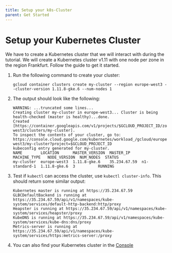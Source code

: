 ```yaml
---
title: Setup your k8s-Cluster
parent: Get Started
---
```


# Setup your Kubernetes Cluster

We have to create a Kubernetes cluster that we will interact with during the tutorial.
We will create a Kubernetes cluster v1.11 with one node per zone in the region Frankfurt.
Follow the guide to get it started.

1. Run the following command to create your cluster:
   ```
   gcloud container clusters create my-cluster --region europe-west3 --cluster-version 1.11.8-gke.6 --num-nodes 1
   ```
2. The output should look like the following:
   ```
   WARNING: ...truncated some lines...
   Creating cluster my-cluster in europe-west3... Cluster is being health-checked (master is healthy)...done.
   Created [https://container.googleapis.com/v1/projects/$GCLOUD_PROJECT_ID/zones/europe-west3/clusters/my-cluster].
   To inspect the contents of your cluster, go to: https://console.cloud.google.com/kubernetes/workload_/gcloud/europe-west3/my-cluster?project=$GCLOUD_PROJECT_ID
   kubeconfig entry generated for my-cluster.
   NAME        LOCATION      MASTER_VERSION  MASTER_IP     MACHINE_TYPE   NODE_VERSION  NUM_NODES  STATUS
   my-cluster  europe-west3  1.11.8-gke.6    35.234.67.59  n1-standard-1  1.11.8-gke.6  3          RUNNING
   ```
3. Test if `kubectl` can access the cluster, use `kubectl cluster-info`. This should return some similar output:
   ```
   Kubernetes master is running at https://35.234.67.59
   GLBCDefaultBackend is running at https://35.234.67.59/api/v1/namespaces/kube-system/services/default-http-backend:http/proxy
   Heapster is running at https://35.234.67.59/api/v1/namespaces/kube-system/services/heapster/proxy
   KubeDNS is running at https://35.234.67.59/api/v1/namespaces/kube-system/services/kube-dns:dns/proxy
   Metrics-server is running at https://35.234.67.59/api/v1/namespaces/kube-system/services/https:metrics-server:/proxy
   ```
4. You can also find your Kubernetes cluster in the [Console](https://console.cloud.google.com/kubernetes/clusters/details/europe-west3/my-cluster?project=$GCLOUD_PROJECT_ID)
